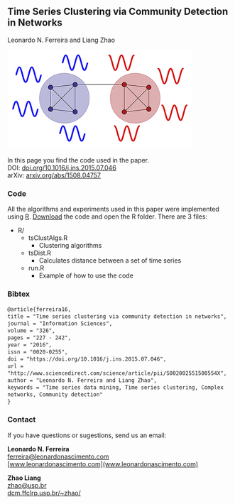 ## Time Series Clustering via Community Detection in Networks<br>
Leonardo N. Ferreira and Liang Zhao

![Time Series Clusteing with networks](figs/ts_clust.jpg)

In this page you find the code used in the paper.  
DOI: [doi.org/10.1016/j.ins.2015.07.046](http://doi.org/10.1016/j.ins.2015.07.046)  
arXiv: [arxiv.org/abs/1508.04757](http://arxiv.org/abs/1508.04757)

### Code

All the algorithms and experiments used in this paper were implemented using [R](https://www.r-project.org/). [Download](https://github.com/lnferreira/time_series_clustering_via_community_detection/zipball/gh-pages) the code and open the R folder. There are 3 files:

* R/
   * tsClustAlgs.R
      - Clustering algorithms
   * tsDist.R 
      - Calculates distance between a set of time series
   * run.R
      - Example of how to use the code
      
### Bibtex

```
@article{ferreira16,
title = "Time series clustering via community detection in networks",
journal = "Information Sciences",
volume = "326",
pages = "227 - 242",
year = "2016",
issn = "0020-0255",
doi = "https://doi.org/10.1016/j.ins.2015.07.046",
url = "http://www.sciencedirect.com/science/article/pii/S002002551500554X",
author = "Leonardo N. Ferreira and Liang Zhao",
keywords = "Time series data mining, Time series clustering, Complex networks, Community detection"
}
```

### Contact

If you have questions or sugestions, send us an email:

**Leonardo N. Ferreira**<br>
[ferreira@leonardonascimento.com](ferreira@leonardonascimento.com)<br>
[www.leonardonascimento.com](www.leonardonascimento.com)

**Zhao Liang**<br>
[zhao@usp.br](zhao@usp.br)<br>
[dcm.ffclrp.usp.br/~zhao/](dcm.ffclrp.usp.br/~zhao/)

